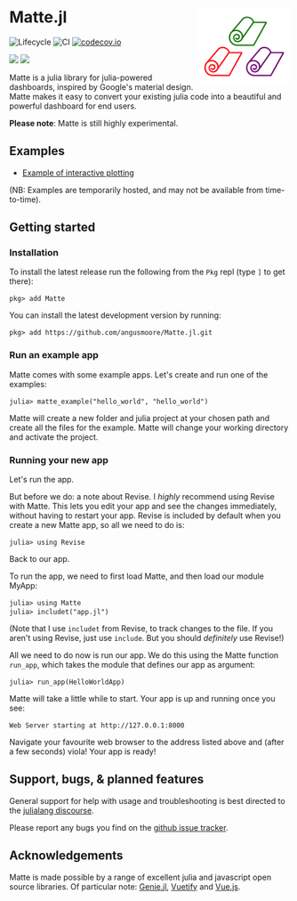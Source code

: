 # Matte.jl <a href='https://angusmoore.github.io/Matte.jl/'><img src='docs/src/assets/logo.png' align="right" height="140"/></a>

![Lifecycle](https://img.shields.io/badge/lifecycle-experimental-orange.svg)
![CI](https://github.com/angusmoore/Matte.jl/workflows/CI/badge.svg)
[![codecov.io](http://codecov.io/github/angusmoore/Matte.jl/coverage.svg?branch=master)](http://codecov.io/github/angusmoore/Matte.jl?branch=master)

[![](https://img.shields.io/badge/docs-stable-blue.svg)](https://angusmoore.github.io/Matte.jl/stable)
[![](https://img.shields.io/badge/docs-dev-blue.svg)](https://angusmoore.github.io/Matte.jl/dev)

Matte is a julia library for julia-powered dashboards, inspired by Google's material design.
Matte makes it easy to convert your existing julia code into a beautiful and powerful dashboard
for end users.

**Please note**: Matte is still highly experimental.

## Examples

* [Example of interactive plotting](http://104.154.85.59/mattejl/plotsexample/)

(NB: Examples are temporarily hosted, and may not be available from time-to-time).

## Getting started

### Installation

To install the latest release run the following from the `Pkg` repl (type `]` to get there):
```
pkg> add Matte
```

You can install the latest development version by running:
```
pkg> add https://github.com/angusmoore/Matte.jl.git
```

### Run an example app

Matte comes with some example apps. Let's create and run one of the examples:
```
julia> matte_example("hello_world", "hello_world")
```

Matte will create a new folder and julia project at your chosen path and create all the files
for the example. Matte will change your working directory and activate the project.

### Running your new app

Let's run the app.

But before we do: a note about Revise. I _highly_ recommend using Revise with Matte. This
lets you edit your app and see the changes immediately, without having to restart your app.
Revise is included by default when you create a new Matte app, so all we need to do is:
```
julia> using Revise
```

Back to our app.

To run the app, we need to first load Matte, and then load our module MyApp:
```
julia> using Matte
julia> includet("app.jl")
```
(Note that I use `includet` from Revise, to track changes to the file. If you aren't using
Revise, just use `include`. But you should *definitely* use Revise!)

All we need to do now is run our app. We do this using the Matte function `run_app`, which
takes the module that defines our app as argument:
```
julia> run_app(HelloWorldApp)
```

Matte will take a little while to start. Your app is up and running once you see:
```
Web Server starting at http://127.0.0.1:8000
```
Navigate your favourite web browser to the address listed above and (after a few seconds)
viola! Your app is ready!

## Support, bugs, & planned features

General support for help with usage and troubleshooting is best directed to the
[julialang discourse](https://discourse.julialang.org/).

Please report any bugs you find on the [github issue tracker](https://github.com/angusmoore/Matte.jl/issues).

## Acknowledgements

Matte is made possible by a range of excellent julia and javascript open source libraries.
Of particular note: [Genie.jl](https://genieframework.github.io/Genie.jl/),
[Vuetify](https://vuetifyjs.com/) and [Vue.js](https://vuejs.org/).
